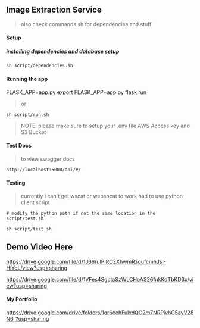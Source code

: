 ## Image Extraction Service

> also check commands.sh for dependencies and stuff

#### Setup

##### installing dependencies and database setup
```
sh script/dependencies.sh
```

#### Running the app
FLASK_APP=app.py
export FLASK_APP=app.py
flask run
> or
```
sh script/run.sh
```

> NOTE: please make sure to setup your .env file AWS Access key and S3 Bucket

#### Test Docs
> to view swagger docs 
```
http://localhost:5000/api/#/
```

#### Testing
> currently i can't get wscat or websocat to work had to use python client script 
```
# modify the python path if not the same location in the script/test.sh

sh script/test.sh
```

## Demo Video Here


https://drive.google.com/file/d/1J66rulPIRCZXhwmRzdufcmhJsI-HiYeL/view?usp=sharing

https://drive.google.com/file/d/1VFes4SgctaSzWLCHoAS26fnkKdTbKD3x/view?usp=sharing


#### My Portfolio
https://drive.google.com/drive/folders/1qr6cehFulxdQC2m7NRPjvhC5ayV28N6_?usp=sharing





